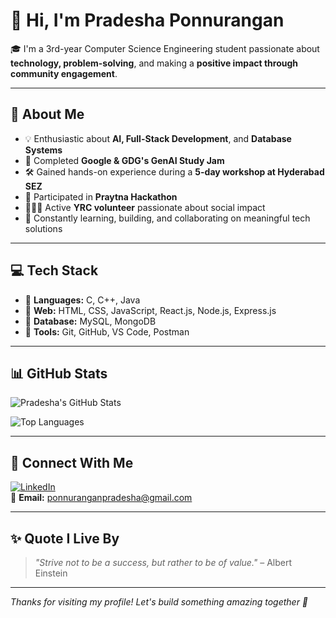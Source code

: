 # 👋 Hi, I'm Pradesha Ponnurangan

🎓 I'm a 3rd-year Computer Science Engineering student passionate about **technology, problem-solving**, and making a **positive impact through community engagement**.

---

## 🚀 About Me

- 💡 Enthusiastic about **AI, Full-Stack Development**, and **Database Systems**
- 🧠 Completed **Google & GDG's GenAI Study Jam**
- 🛠️ Gained hands-on experience during a **5-day workshop at Hyderabad SEZ**
- 🤝 Participated in **Praytna Hackathon**
- 🧑‍🤝‍🧑 Active **YRC volunteer** passionate about social impact
- 🌱 Constantly learning, building, and collaborating on meaningful tech solutions

---

## 💻 Tech Stack

- 🔹 **Languages:** C, C++, Java  
- 🔹 **Web:** HTML, CSS, JavaScript, React.js, Node.js, Express.js  
- 🔹 **Database:** MySQL, MongoDB  
- 🔹 **Tools:** Git, GitHub, VS Code, Postman  

---

## 📊 GitHub Stats

![Pradesha's GitHub Stats](https://github-readme-stats.vercel.app/api?username=PradeshaP&show_icons=true&theme=radical)

![Top Languages](https://github-readme-stats.vercel.app/api/top-langs/?username=PradeshaP&layout=compact&theme=radical)

---

## 🔗 Connect With Me

[![LinkedIn](https://img.shields.io/badge/LinkedIn-blue?style=for-the-badge&logo=linkedin)](https://www.linkedin.com/in/pradesha-ponnurangan-a0537028b)  
📧 **Email:** ponnuranganpradesha@gmail.com

---

## ✨ Quote I Live By

> _"Strive not to be a success, but rather to be of value."_ – Albert Einstein

---

_Thanks for visiting my profile! Let's build something amazing together 🚀_

